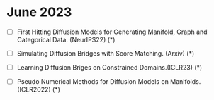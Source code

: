 # June 2023

- [ ] First Hitting Diffusion Models for Generating
Manifold, Graph and Categorical Data. (NeurIPS22) (*) 

- [ ] Simulating Diffusion Bridges with Score Matching. (Arxiv) (*)

- [ ] Learning Diffusion Briges on Constrained Domains.(ICLR23) (*)

- [ ] Pseudo Numerical Methods for Diffusion Models on Manifolds.(ICLR2022) (*)